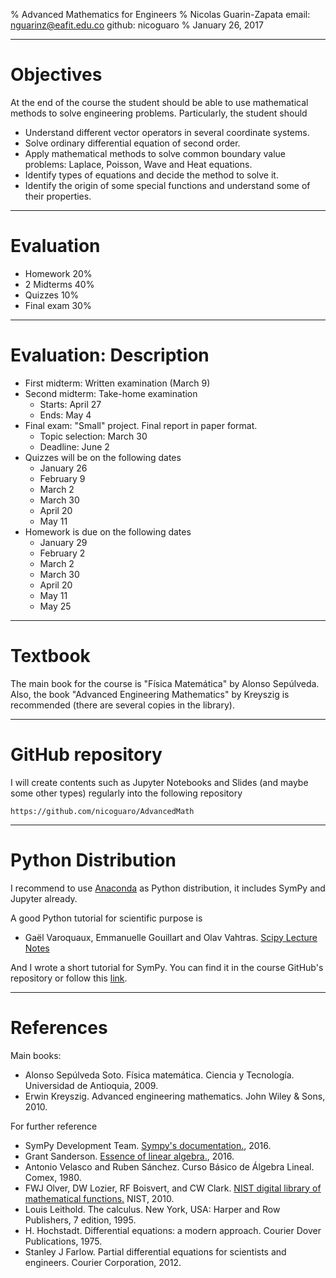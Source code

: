 % Advanced Mathematics for Engineers
% Nicolas Guarin-Zapata
    email: nguarinz@eafit.edu.co
    github: nicoguaro
% January 26, 2017


------------------

# Objectives

At the end of the course the student should be able to use mathematical methods
to solve engineering problems. Particularly, the student should

- Understand different vector operators in several coordinate systems.
- Solve ordinary differential equation of second order.
- Apply mathematical methods to solve common boundary value problems: Laplace,
  Poisson, Wave and Heat equations.
- Identify types of equations and decide the method to solve it.
- Identify the origin of some special functions and understand some of their
  properties.

------------------

# Evaluation

- Homework 20%
- 2 Midterms 40%
- Quizzes 10%
- Final exam 30%

------------------

# Evaluation: Description

- First midterm: Written examination (March 9)
- Second midterm: Take-home examination
    - Starts: April 27
    - Ends: May 4
- Final exam: "Small" project. Final report in paper format.
    - Topic selection: March 30
    - Deadline: June 2
- Quizzes will be on the following dates
    - January 26
    - February 9
    - March 2
    - March 30
    - April 20
    - May 11
- Homework is due on the following dates
    - January 29
    - February 2
    - March 2
    - March 30
    - April 20
    - May 11
    - May 25

------------------

# Textbook

The main book for the course is "Física Matemática" by Alonso Sepúlveda. Also,
the book "Advanced Engineering Mathematics" by Kreyszig is recommended (there
are several copies in the library).

------------------

# GitHub repository

I will create contents such as Jupyter Notebooks and Slides (and maybe some
other types) regularly into the following repository

    https://github.com/nicoguaro/AdvancedMath

------------------

# Python Distribution

I recommend to use [Anaconda](https://www.continuum.io/downloads) as Python
distribution, it includes SymPy and Jupyter already.

A good Python tutorial for scientific purpose is

- Gaël Varoquaux, Emmanuelle Gouillart and Olav Vahtras.
  [Scipy Lecture Notes](http://www.scipy-lectures.org/index.html)

And I wrote a short tutorial for SymPy. You can find it in the course GitHub's
repository or follow this
[link](http://nbviewer.jupyter.org/github/nicoguaro/AdvancedMath/blob/master/Notebooks/SymPy%20in%2010%20minutes.ipynb).

------------------

# References

Main books:

- Alonso Sepúlveda Soto. Física matemática. Ciencia y Tecnología. Universidad
  de Antioquia, 2009.
- Erwin Kreyszig. Advanced engineering mathematics. John Wiley & Sons, 2010.

For further reference

- SymPy Development Team. [Sympy's documentation.](http://docs.sympy.org/latest/index.html), 2016.
- Grant Sanderson. [Essence of linear algebra.](http://www.3blue1brown.com/essence-of-linear-algebra/), 2016.
- Antonio Velasco and Ruben Sánchez. Curso Básico de Álgebra Lineal. Comex, 1980.
- FWJ Olver, DW Lozier, RF Boisvert, and CW Clark. [NIST digital library of mathematical functions.](http://dlmf.nist.gov) NIST, 2010.
- Louis Leithold. The calculus. New York, USA: Harper and Row Publishers, 7 edition, 1995.
- H. Hochstadt. Differential equations: a modern approach. Courier Dover Publications, 1975.
- Stanley J Farlow. Partial differential equations for scientists and engineers. Courier Corporation, 2012.
